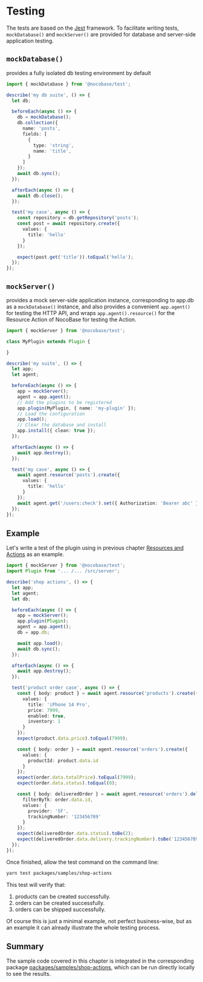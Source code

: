 # Testing

The tests are based on the [Jest](https://jestjs.io/) framework. To facilitate writing tests, `mockDatabase()` and `mockServer()` are provided for database and server-side application testing.

## `mockDatabase()`

provides a fully isolated db testing environment by default

```ts
import { mockDatabase } from '@nocobase/test';

describe('my db suite', () => {
  let db;

  beforeEach(async () => {
    db = mockDatabase();
    db.collection({
      name: 'posts',
      fields: [
        {
          type: 'string',
          name: 'title',
        }
      ]
    });
    await db.sync();
  });

  afterEach(async () => {
    await db.close();
  });

  test('my case', async () => {
    const repository = db.getRepository('posts');
    const post = await repository.create({
      values: {
        title: 'hello'
      }
    });

    expect(post.get('title')).toEqual('hello');
  });
});
```

## `mockServer()`

provides a mock server-side application instance, corresponding to app.db as a `mockDatabase()` instance, and also provides a convenient `app.agent()` for testing the HTTP API, and wraps `app.agent().resource()` for the Resource Action of NocoBase for testing the Action.

```ts
import { mockServer } from '@nocobase/test';

class MyPlugin extends Plugin {

}

describe('my suite', () => {
  let app;
  let agent;

  beforeEach(async () => {
    app = mockServer();
    agent = app.agent();
    // Add the plugins to be registered
    app.plugin(MyPlugin, { name: 'my-plugin' });
    // Load the configuration
    app.load();
    // Clear the database and install
    app.install({ clean: true });
  });

  afterEach(async () => {
    await app.destroy();
  });

  test('my case', async () => {
    await agent.resource('posts').create({
      values: {
        title: 'hello'
      }
    });
    await agent.get('/users:check').set({ Authorization: 'Bearer abc' });
  });
});
```

## Example

Let's write a test of the plugin using in previous chapter [Resources and Actions](development/server/resources-actions) as an example.

```ts
import { mockServer } from '@nocobase/test';
import Plugin from '... /... /src/server';

describe('shop actions', () => {
  let app;
  let agent;
  let db;

  beforeEach(async () => {
    app = mockServer();
    app.plugin(Plugin);
    agent = app.agent();
    db = app.db;

    await app.load();
    await db.sync();
  });

  afterEach(async () => {
    await app.destroy();
  });

  test('product order case', async () => {
    const { body: product } = await agent.resource('products').create({
      values: {
        title: 'iPhone 14 Pro',
        price: 7999,
        enabled: true,
        inventory: 1
      }
    });
    expect(product.data.price).toEqual(7999);

    const { body: order } = await agent.resource('orders').create({
      values: {
        productId: product.data.id
      }
    });
    expect(order.data.totalPrice).toEqual(7999);
    expect(order.data.status).toEqual(0);

    const { body: deliveredOrder } = await agent.resource('orders').deliver({
      filterByTk: order.data.id,
      values: {
        provider: 'SF',
        trackingNumber: '123456789'
      }
    });
    expect(deliveredOrder.data.status).toBe(2);
    expect(deliveredOrder.data.delivery.trackingNumber).toBe('123456789');
  });
});
```

Once finished, allow the test command on the command line:

```bash
yarn test packages/samples/shop-actions
```

This test will verify that:

1. products can be created successfully.
2. orders can be created successfully.
3. orders can be shipped successfully.

Of course this is just a minimal example, not perfect business-wise, but as an example it can already illustrate the whole testing process.

## Summary

The sample code covered in this chapter is integrated in the corresponding package [packages/samples/shop-actions](https://github.com/nocobase/nocobase/tree/main/packages/samples/shop-actions), which can be run directly locally to see the results.
